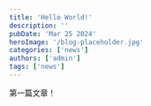 ```yaml
---
title: 'Hello World!'
description: ''
pubDate: 'Mar 25 2024'
heroImage: '/blog-placeholder.jpg'
categories: ['news']
authors: ['admin']
tags: ['news']
---
```


第一篇文章！
